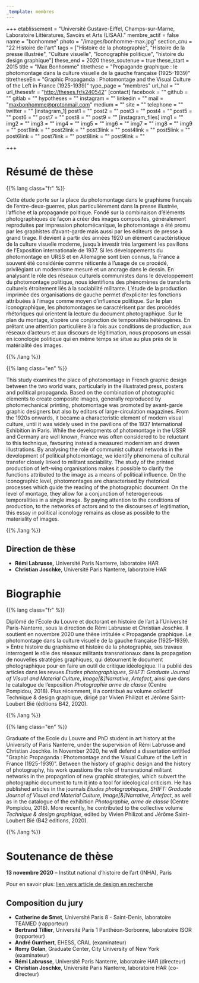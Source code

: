 ```yaml
---
_template: membres
---
```


+++
etablissement = "Université Gustave-Eiffel, Champs-sur-Marne, Laboratoire Littératures, Savoirs et Arts (LISAA)."
membre_actif = false
name = "bonhomme"
photo = "/images/bonhomme-max.jpg"
section_cnu = "22 Histoire de l'art"
tags = ["Histoire de la photographie", "Histoire de la presse illustrée", "Culture visuelle", "Iconographie politique", "histoire du design graphique"]
these_end = 2020
these_soutenue = true
these_start = 2015
title = "Max Bonhomme"
titrethese = "Propagande graphique : le photomontage dans la culture visuelle de la gauche française (1925-1939)"
titretheseEn = "Graphic Propaganda : Photomontage and the Visual Culture of the Left in France (1925-1939)"
type_page = "membres"
url_hal = ""
url_thesesfr = "http://theses.fr/s240542"
[contact]
facebook = ""
github = ""
gitlab = ""
hypotheses = ""
instagram = ""
linkedin = ""
mail = "maxbonhomme@protonmail.com"
medium = ""
site = ""
telephone = ""
twitter = ""
[instagram_1]
post1 = ""
post2 = ""
post3 = ""
post4 = ""
post5 = ""
post6 = ""
post7 = ""
post8 = ""
post9 = ""
[instagram_files]
img1 = ""
img2 = ""
img3 = ""
img4 = ""
img5 = ""
img6 = ""
img7 = ""
img8 = ""
img9 = ""
post1link = ""
post2link = ""
post3link = ""
post4link = ""
post5link = ""
post6link = ""
post7link = ""
post8link = ""
post9link = ""

+++
<!-- Supprimer les parties non remplies (supprimer les blocks de lang s'il n'y a pas deux langues). Tu es libre d'ajouter ce que tu veux à cette partie -->

# Résumé de thèse

{{% lang class="fr" %}}

Cette étude porte sur la place du photomontage dans le graphisme français de l’entre-deux-guerres, plus particulièrement dans la presse illustrée, l’affiche et la propagande politique. Fondé sur la combinaison d’éléments photographiques de façon à créer des images composites, généralement reproduites par impression photomécanique, le photomontage a été promu par les graphistes d’avant-garde mais aussi par les éditeurs de presse à grand tirage. Il devient à partir des années 1920 un élément caractéristique de la culture visuelle moderne, jusqu’à investir très largement les pavillons de l’Exposition internationale de 1937. Si les développements du photomontage en URSS et en Allemagne sont bien connus, la France a souvent été considérée comme réticente à l’usage de ce procédé, privilégiant un modernisme mesuré et un ancrage dans le dessin. En analysant le rôle des réseaux culturels communistes dans le développement du photomontage politique, nous identifions des phénomènes de transferts culturels étroitement liés à la sociabilité militante. L’étude de la production imprimée des organisations de gauche permet d’expliciter les fonctions attribuées à l’image comme moyen d’influence politique. Sur le plan iconographique, les photomontages se caractérisent par des procédés rhétoriques qui orientent la lecture du document photographique. Sur le plan du montage, s’opère une conjonction de temporalités hétérogènes. En prêtant une attention particulière à la fois aux conditions de production, aux réseaux d’acteurs et aux discours de légitimation, nous proposons un essai en iconologie politique qui en même temps se situe au plus près de la matérialité des images.

{{% /lang %}}

{{% lang class="en" %}}

This study examines the place of photomontage in French graphic design between the two world wars, particularly in the illustrated press, posters and political propaganda. Based on the combination of photographic elements to create composite images, generally reproduced by photomechanical printing, photomontage was promoted by avant-garde graphic designers but also by editors of large-circulation magazines. From the 1920s onwards, it became a characteristic element of modern visual culture, until it was widely used in the pavilions of the 1937 International Exhibition in Paris. While the developments of photomontage in the USSR and Germany are well known, France was often considered to be reluctant to this technique, favouring instead a measured modernism and drawn illustrations. By analysing the role of communist cultural networks in the development of political photomontage, we identify phenomena of cultural transfer closely linked to militant sociability. The study of the printed production of left-wing organisations makes it possible to clarify the functions attributed to the image as a means of political influence. On the iconographic level, photomontages are characterised by rhetorical processes which guide the reading of the photographic document. On the level of montage, they allow for a conjunction of heterogeneous temporalities in a single image. By paying attention to the conditions of production, to the networks of actors and to the discourses of legitimation, this essay in political iconology remains as close as possible to the materiality of images.

{{% /lang %}}

## Direction de thèse

* **Rémi Labrusse,** Université Paris Nanterre, laboratoire HAR
* **Christian Joschke**, Université Paris Nanterre, laboratoire HAR

# Biographie

{{% lang class="fr" %}}

Diplômé de l’École du Louvre et doctorant en histoire de l’art à l’Université Paris-Nanterre, sous la direction de Rémi Labrusse et Christian Joschke. Il soutient en novembre 2020 une thèse intitulée « Propagande graphique. Le photomontage dans la culture visuelle de la gauche française (1925-1939). » Entre histoire du graphisme et histoire de la photographie, ses travaux interrogent le rôle des réseaux militants transnationaux dans la propagation de nouvelles stratégies graphiques, qui détournent le document photographique pour en faire un outil de critique idéologique. Il a publié des articles dans les revues _Études photographiques_, _SHIFT: Graduate Journal of Visual and Material Culture_, _Image\[&\]Narrative_, _Artefact_, ainsi que dans le catalogue de l’exposition _Photographie arme de classe_ (Centre Pompidou, 2018). Plus récemment, il a contribué au volume collectif Technique & design graphique, dirigé par Vivien Philizot et Jérôme Saint-Loubert Bié (éditions B42, 2020).

{{% /lang %}}

{{% lang class="en" %}}

Graduate of the Ecole du Louvre and PhD student in art history at the University of Paris Nanterre, under the supervision of Rémi Labrusse and Christian Joschke. In November 2020, he will defend a dissertation entitled "Graphic Propaganda : Photomontage and the Visual Culture of the Left in France (1925-1939)". Between the history of graphic design and the history of photography, his work questions the role of transnational militant networks in the propagation of new graphic strategies, which subvert the photographic document to turn it into a tool for ideological criticism. He has published articles in the journals _Études photographiques_, _SHIFT: Graduate Journal of Visual and Material Culture_, _Image\[&\]Narrative_, _Artefact_, as well as in the catalogue of the exhibition _Photographie, arme de classe_ (Centre Pompidou, 2018). More recently, he contributed to the collective volume _Technique & design graphique_, edited by Vivien Philizot and Jérôme Saint-Loubert Bié (B42 editions, 2020).

{{% /lang %}}

# Soutenance de thèse

**13 novembre 2020** – Institut national d’histoire de l’art (INHA), Paris

Pour en savoir plus: [lien vers article de design en recherche]()

## Composition du jury

* **Catherine de Smet**, Université Paris 8 - Saint-Denis, laboratoire TEAMED (rapporteur)
* **Bertrand Tillier**, Université Paris 1 Panthéon-Sorbonne, laboratoire ISOR (rapporteur)
* **André Gunthert**, EHESS, CRAL (examinateur)
* **Romy Golan**, Graduate Center, City University of New York (examinateur)
* **Rémi Labrusse**, Université Paris Nanterre, laboratoire HAR (directeur)
* **Christian Joschke**, Université Paris Nanterre, laboratoire HAR (co-directeur)
